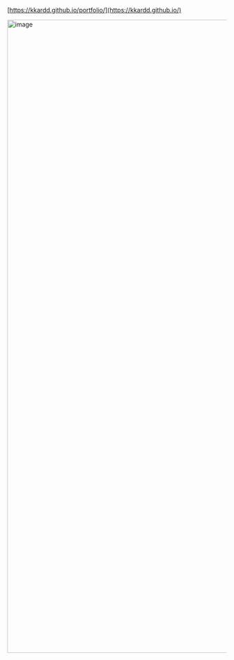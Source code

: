 [https://kkardd.github.io/portfolio/](https://kkardd.github.io/)

<img width="1455" alt="image" src="https://github.com/KKardd/kkardd.github.io/assets/108740187/6f5d1f38-d851-4555-bfc9-db7528568124">
